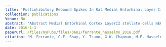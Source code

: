 ```yaml
---
title: 'Postinhibitory Rebound Spikes In Rat Medial Entorhinal Layer Ii/Iii Principal Cells Invivo Invitro And Computational Modeling Characterization'
collection: publications
Venue: NA 
abstract: 'Abstract Medial Entorhinal Cortex LayerII stellate cells mECLIISCs primarily interact via inhibitory interneurons This suggests the presence of alternative mechanisms other than excitatory synaptic inputs for triggering action potentials APs in stellate cells during spatial navigation Our intracellular recordings show that the hyperpolarizationactivated cation current Ih allows Post InhibitoryReboundSpikes PIRS in mECLIISCs Invivo strong InhibitoryPostSynaptic Potentials IPSPs immediately preceded most APs shortening their delay and enhancing excitability Invitro experiments showed that inhibition initiated spikes more effectively than excitation and that more dorsal mECLIISCs produced faster and more synchronous spikes In contrast PIRS in LayerII/III pyramidal cells PCs were harder to evoke voltageindependent and slower in dorsal mEC In computational simulations mECLIISCs morphology and Ih homeostatically regulated the dorsoventral DV differences in PIRS timing and most dendrites generated PIRS with a narrow range of stimulus amplitudes These results suggest inhibitory inputs could mediate the emergence of grid cell firing in a neuronal network'
date: 2016-1-1
paperurl: /files/myPubs/files/3682/ferrante_hasselmo_2016.pdf
citation: 'M. Ferrante, C.F. Shay, Y. Tsuno, G.W. Chapman, M.E. Hasselmo. "Postinhibitory Rebound Spikes In Rat Medial Entorhinal Layer Ii/Iii Principal Cells Invivo Invitro And Computational Modeling Characterization", <i>Cerebral Cortex</i>, 2016.'
---
```

